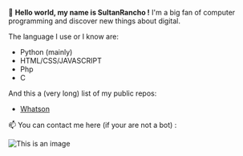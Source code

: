 👋 **Hello world, my name is SultanRancho !** I'm a big fan of computer programming and discover new things about digital.

The language I use or I know are:
- Python (mainly)
- HTML/CSS/JAVASCRIPT
- Php
- C

And this a (very long) list of my public repos: 
- [Whatson](https://github.com/SultanRancho/Whatson)

📫 You can contact me here (if your are not a bot) :

![This is an image](https://raw.githubusercontent.com/SultanRancho/Whatson/main/divers/mail.png)
